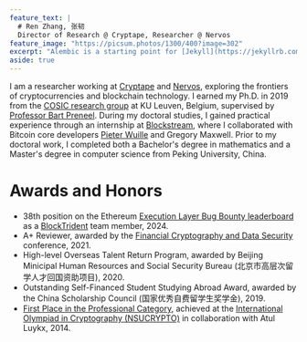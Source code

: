 ```yaml
---
feature_text: |
  # Ren Zhang, 张韧
  Director of Research @ Cryptape, Researcher @ Nervos
feature_image: "https://picsum.photos/1300/400?image=302"
excerpt: "Alembic is a starting point for [Jekyll](https://jekyllrb.com/) projects. Rather than starting from scratch, this boilerplate is designed to get the ball rolling immediately. Install it, configure it, tweak it, push it."
aside: true
---
```


I am a researcher working at [Cryptape](https://cryptape.com/#/home) and [Nervos](https://nervos.org/), exploring the frontiers of cryptocurrencies and blockchain technology. I earned my Ph.D. in 2019 from the [COSIC research group](https://www.esat.kuleuven.be/cosic/) at KU Leuven, Belgium, supervised by [Professor Bart Preneel](http://homes.esat.kuleuven.be/~preneel/). During my doctoral studies, I gained practical experience through an internship at [Blockstream](https://blockstream.com/), where I collaborated with Bitcoin core developers [Pieter Wuille](https://x.com/pwuille) and Gregory Maxwell. Prior to my doctoral work, I completed both a Bachelor's degree in mathematics and a Master's degree in computer science from Peking University, China.

# Awards and Honors
- 38th position on the Ethereum [Execution Layer Bug Bounty leaderboard](https://ethereum.org/en/bug-bounty/#leaderboard) as a [BlockTrident](https://github.com/BlockTrident) team member, 2024.
- A+ Reviewer, awarded by the [Financial Cryptography and Data Security](https://fc21.ifca.ai/index.php) conference, 2021.
- High-level Overseas Talent Return Program, awarded by Beijing Minicipal Human Resources and Social Security Bureau (北京市高层次留学人才回国资助项目), 2020.
- Outstanding Self-Financed Student Studying Abroad Award, awarded by the China Scholarship Council (国家优秀自费留学生奖学金), 2019.
- [First Place in the Professional Category](https://nsucrypto.nsu.ru/archive/2014/total_results/), achieved at the [International Olympiad in Cryptography (NSUCRYPTO)](https://nsucrypto.nsu.ru/) in collaboration with Atul Luykx, 2014.